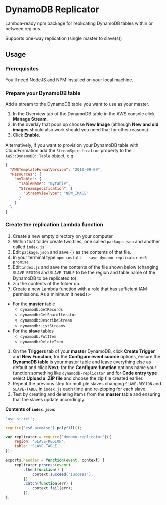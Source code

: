 # DynamoDB Replicator

Lambda-ready npm package for replicating DynamoDB tables within or between regions.

Supports one-way replication (single master to slave(s))

## Usage

### Prerequisites

You'll need NodeJS and NPM installed on your local machine.

### Prepare your DynamoDB table

Add a stream to the DynamoDB table you want to use as your master.

1. In the Overview tab of the DynamoDB table in the AWS console click **Manage Stream**.
1. In the overlay that pops up choose **New Image** (although **New and old images** should also work should you need that for other reasons).
1. Click **Enable**.

Alternatively, if you want to provision your DynamoDB table with CloudFormation add the `StreamSpecification` property to the `AWS::DynamoDB::Table` object, e.g.

```json
{
  "AWSTemplateFormatVersion": "2010-09-09",
  "Resources": {
    "myTable": {
      "TableName": "mytable",
      "StreamSpecification": {
        "StreamViewType": "NEW_IMAGE"
      }
    }
  }
}
```

### Create the replication Lambda function

1. Create a new empty directory on your computer
1. Within that folder create two files, one called `package.json` and another called `index.js`.
1. Edit `package.json` and save `{}` as the contents of that file.
1. In your terminal type `npm install --save dynamo-replicator es6-promise`
1. Edit `index.js` and save the contents of the file shown below (changing `SLAVE-REGION` and `SLAVE-TABLE` to be the region and table name of the DynamoDB to be replicated to).
1. zip the contents of the folder up.
1. Create a new Lambda function with a role that has sufficient IAM permissions.  As a minimum it needs:-
  - For the **master** table
    - `dynamodb:GetRecords`
    - `dynamodb:GetShardIterator`
    - `dynamodb:DescribeStream`
    - `dynamodb:ListStreams`
  - For the **slave** tables
    - `dynamodb:PutItem`
    - `dynamodb:DeleteItem`
1. On the **Triggers** tab of your **master** DynamoDB, click **Create Trigger** and **New Function**; for the **Configure event source** options, ensure the **DynamoDB table** is your master table and leave everything else as default and click **Next**; for the **Configure function** options name your function something like `dynamodb-replicator` and for **Code entry type** select **Upload a .ZIP file** and choose the zip file created earlier.
1. Repeat the previous step for multiple slaves changing `SLAVE-REGION` and `SLAVE-TABLE` in `index.js` each time and re-zipping for each slave.
1. Test by creating and deleting items from the **master** table and ensuring that the slaves update accordingly.

**Contents of `index.json`**:
```js
'use strict';

require('es6-promise').polyfill();

var replicator = require('dynamo-replicator')({
	region: 'SLAVE-REGION',
	table: 'SLAVE-TABLE'
});

exports.handler = function(event, context) {
	replicator.process(event)
		.then(function() {
			context.succeed('success');
		})
		.catch(function(err) {
			context.fail(err);
		});
};
```
